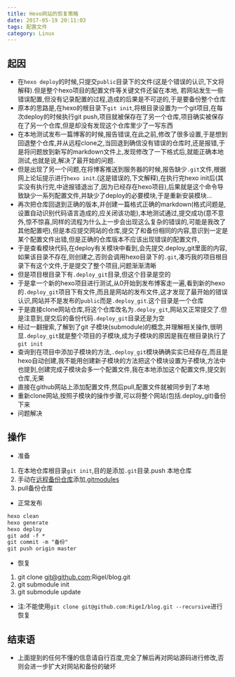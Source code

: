 ```yaml
---
title: Hexo网站的恢复策略
date: 2017-05-19 20:11:03
tags: 配置文件
category: Linux
---
```

## 起因
* 在`hexo deploy`的时候,只提交`public`目录下的文件(这是个错误的认识,下文将解释).但是整个hexo项目的配置文件等关键文件还留在本地, 若网站发生一些错误配置,但没有记录配置的过程,造成的后果是不可逆的,于是要备份整个仓库
* 原本的思路是,在hexo的根目录下`git init`,将根目录设置为一个git项目,在每次deploy的时候执行git push,项目就被保存在了另一个仓库,项目确实被保存在了另一个仓库,但是却没有发现这个仓库里少了一写东西
* 在本地测试发布一篇博客的时候,报告错误,在此之前,修改了很多设置,于是想到回退整个仓库,并从远程clone之,当回退到确信没有错误的仓库时,还是报错,于是将问题放到新写的markdown文件上,发现修改了一下格式后,就能正确本地测试,也就是说,解决了最开始的问题.
* 但是出现了另一个问题,在将博客推送到服务器的时候,报告缺少`.git`文件,根据网上论坛提示进行`hexo init`.(这是错误的,下文解释),在执行完hexo init后(其实没有执行完,中途报错退出了,因为已经存在hexo项目),后果就是这个命令导致缺少一系列配置文件,并缺少了deploy的必要模块,于是重新安装模块...
* 再次把仓库回退到正确的版本,并创建一篇格式正确的markdown(格式问题是,设置自动识别代码语言造成的,应关闭该功能),本地测试通过,提交成功(意不意外,惊不惊喜,同样的流程为什么上一步会出现这么复杂的错误的,可能是我改了其他配置吧),但是本应提交网站的仓库,提交了和备份相同的内容,意识到一定是某个配置文件出错,但是正确的仓库版本不应该出现错误的配置文件,
* 于是查看模块代码,在deploy有关模块中看到,会先提交.deploy_git里面的内容,如果该目录不存在,则创建之,否则会调用hexo目录下的`.git`,凑巧我的项目根目录下有这个文件,于是提交了整个项目,问题渐渐清晰
* 但是项目根目录下有`.deploy_git`目录,但这个目录是空的
* 于是拿一个新的hexo项目进行测试,从0开始到发布博客走一遍,看到新的hexo的`.deploy_git`项目下有文件,而且是网站的发布文件,这才发现了最开始的错误认识,网站并不是发布的`public`而是`.deploy_git`.这个目录是一个仓库
* 于是直接clone网站仓库,将这个仓库改名为`.deploy_git`,网站又正常提交了.但是注意到,提交后的备份代码`.deploy_git`目录还是为空
* 经过一翻搜索,了解到了git 子模块(submodule)的概念,并理解相关操作,很明显`.deploy_git`就是整个项目的子模块,成为子模块的原因是我在根目录执行了`git init`
* 查询到在项目中添加子模块的方法,`.deploy_git`模块确确实实已经存在,而且是hexo自动创建,我不能用创建新子模块的方法把这个模块设置为子模块,方法中也提到,创建完成子模块会多一个配置文件,我在本地添加这个配置文件,提交到仓库,无果
* 直接在github网站上添加配置文件,然后pull,配置文件就被同步到了本地
* 重新clone网站,按照子模块的操作步骤,可以将整个网站(包括.deploy_git)备份下来
* 问题解决

## 操作
* 准备
 1. 在本地仓库根目录`git init`,目的是添加`.git`目录.push 本地仓库
 2. 手动在[远程备份仓库](https://github.com/RigeI/blog)添加[.gitmodules](https://github.com/RigeI/blog/blob/master/.gitmodules)
 3. pull备份仓库
* 正常发布
```txt
hexo clean
hexo generate
hexo deploy 
git add -f *
git commit -m "备份"
git push origin master
```
* 恢复
 1. git clone git@github.com:RigeI/blog.git
 2. git submodule init
 3. git submodule update

* 注:不能使用`git clone git@github.com:RigeI/blog.git --recursive`进行恢复
 
## 结束语
* 上面提到的任何不懂的信息请自行百度,完全了解后再对网站源码进行修改,否则会进一步扩大对网站和备份的破坏
